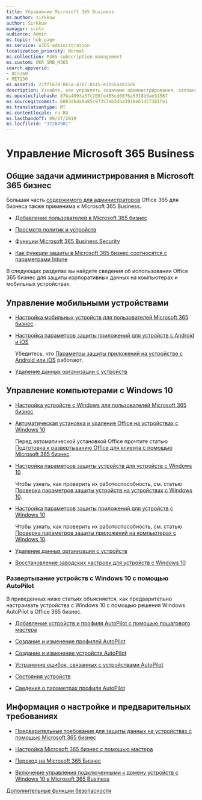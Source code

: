 ```yaml
---
title: Управление Microsoft 365 Business
ms.author: sirkkuw
author: Sirkkuw
manager: scotv
audience: Admin
ms.topic: hub-page
ms.service: o365-administration
localization_priority: Normal
ms.collection: M365-subscription-management
ms.custom: OKR_SMB_M365
search.appverid:
- BCS160
- MET150
ms.assetid: 27ff1678-865a-4707-8145-e1155aa815d6
description: Узнайте, как управлять задачами администрирования, связанными с Microsoft 365 Business, мобильными устройствами, Windows 10PCs и многими подобными задачами.
ms.openlocfilehash: 87ba4093a37c708fe405cd0876a53f8b9ae91567
ms.sourcegitcommit: 6003d6da0a85c97357eb3dba3918eb145f381fe1
ms.translationtype: MT
ms.contentlocale: ru-RU
ms.lasthandoff: 09/27/2019
ms.locfileid: "37287981"
---
```

# <a name="manage-microsoft-365-business"></a>Управление Microsoft 365 Business

## <a name="general-microsoft-365-business-admin-tasks"></a>Общие задачи администрирования в Microsoft 365 бизнес

Большая часть [содержимого для администраторов](/Office365/Admin/admin-home.md) Office 365 для бизнеса также применима к Microsoft 365 Business.

- [Добавление пользователей в Microsoft 365 бизнес](add-users-m365b.md)
    
- [Просмотр политик и устройств](view-policies-and-devices.md)
    
- [Функции Microsoft 365 Business Security](security-features.md)
    
- [Как функции защиты в Microsoft 365 бизнес соотносятся с параметрами Intune](map-protection-features-to-intune-settings.md)
    
В следующих разделах вы найдете сведения об использовании Office 365 бизнес для защиты корпоративных данных на компьютерах и мобильных устройствах.
  
## <a name="manage-mobile-devices"></a>Управление мобильными устройствами

- [Настройка мобильных устройств для пользователей Microsoft 365 бизнес](set-up-mobile-devices.md) .
    
- [Настройка параметров защиты приложений для устройств с Android и iOS](app-protection-settings-for-android-and-ios.md)
    
    Убедитесь, что [Параметры защиты приложений на устройстве с Android или iOS](validate-settings-on-android-or-ios.md) работают. 
    
- [Удаление данных организации с устройств](remove-company-data.md)
    
## <a name="manage-windows-10-pcs"></a>Управление компьютерами с Windows 10

- [Настройка устройств с Windows для пользователей Microsoft 365 бизнес](set-up-windows-devices.md)
    
- [Автоматическая установка и удаление Office на устройствах с Windows 10](auto-install-or-uninstall-office.md)
    
    Перед автоматической установкой Office прочтите статью [Подготовка к развертыванию Office для клиента с помощью Microsoft 365 бизнес](prepare-for-office-client-deployment.md). 
    
- [Настройка параметров защиты устройств для устройств с Windows 10](protection-settings-for-windows-10-pcs.md)
    
    Чтобы узнать, как проверить их работоспособность, см. статью [Проверка параметров защиты устройств на устройствах с Windows 10](validate-settings-on-windows-10-pcs.md). 
    
- [Настройка параметров защиты приложений для устройств с Windows 10](protection-settings-for-windows-10-devices.md)
    
    Чтобы узнать, как проверить их работоспособность, см. статью [Проверка параметров защиты приложений на компьютерах с Windows 10](validate-protection-settings-on-windows-10-pcs.md). 
    
- [Удаление данных организации с устройств](remove-company-data.md)
    
- [Восстановление заводских настроек для устройств с Windows 10](reset-devices-to-factory-settings.md)
    
### <a name="use-autopilot-to-deploy-windows-10-devices"></a>Развертывание устройств с Windows 10 с помощью AutoPilot

В приведенных ниже статьях объясняется, как предварительно настраивать устройства с Windows 10 с помощью решения Windows AutoPilot в Office 365 бизнес.
  
- [Добавление устройств и профиля AutoPilot с помощью пошагового мастера](add-autopilot-devices-and-profile.md)
    
- [Создание и изменение профилей AutoPilot](create-and-edit-autopilot-profiles.md)
    
- [Создание и изменение устройств AutoPilot](create-and-edit-autopilot-devices.md)
    
- [Устранение ошибок, связанных с устройствами AutoPilot](troubleshoot-autopilot-errors.md)
    
- [Состояния устройств](device-states.md)
    
- [Сведения о параметрах профиля AutoPilot](autopilot-profile-settings.md)
    
## <a name="set-up-and-pre-requisite-information"></a>Информация о настройке и предварительных требованиях

- [Предварительные требования для защиты данных на устройствах с помощью Microsoft 365 бизнес](pre-requisites-for-data-protection.md)
    
- [Настройка Microsoft 365 бизнес с помощью мастера](set-up.md)
    
- [Переход на Microsoft 365 Бизнес](migrate-to-microsoft-365-business.md)
    
- [Включение управления подключенными к домену устройств с Windows 10 в Microsoft 365 Business](manage-windows-devices.md)
    
[Дополнительные функции безопасности](security-features.md#additional-security-features)
    

  

